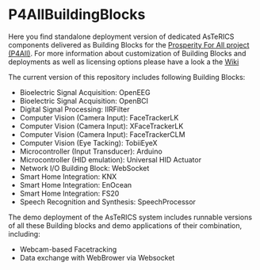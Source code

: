 # P4AllBuildingBlocks
Here you find standalone deployment version of dedicated AsTeRICS components delivered as Building Blocks for the [Prosperity For All project (P4All)](http://www.prosperity4all.eu/
). For more information about customization of Building Blocks and deployments as well as licensing options please have a look a the [Wiki](https://github.com/asterics/P4AllBuildingBlocks/wiki)

The current version of this repository includes following Building Blocks:
* Bioelectric Signal Acquisition: OpenEEG
* Bioelectric Signal Acquisition: OpenBCI
* Digital Signal Processing: IIRFilter
* Computer Vision (Camera Input): FaceTrackerLK
* Computer Vision (Camera Input): XFaceTrackerLK
* Computer Vision (Camera Input): FaceTrackerCLM
* Computer Vision (Eye Tacking): TobiiEyeX
* Microcontroller (Input Transducer): Arduino
* Microcontroller (HID emulation): Universal HID Actuator
* Network I/O Building Block: WebSocket
* Smart Home Integration: KNX
* Smart Home Integration: EnOcean
* Smart Home Integration: FS20
* Speech Recognition and Synthesis: SpeechProcessor



The demo deployment of the AsTeRICS system includes runnable versions of all these Building blocks and demo applications of their combination, including:
* Webcam-based Facetracking
* Data exchange with WebBrower via Websocket


